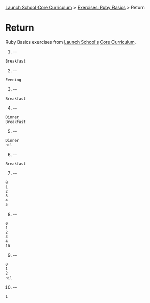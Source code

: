 [Launch School Core Curriculum][readme] >
[Exercises: Ruby Basics][ruby-basics] >
Return

# Return

Ruby Basics exercises from [Launch School's][launch-school] [Core Curriculum][core-curriculum].

1. --

```text
Breakfast
```

2. --

```text
Evening
```

3. --

```text
Breakfast
```

4. --

```text
Dinner
Breakfast
```

5. --

```text
Dinner
nil
```

6. --

```text
Breakfast
```

7. --

```text
0
1
2
3
4
5
```

8. --

```text
0
1
2
3
4
10
```

9. --

```text
0
1
2
nil
```

10. --

```text
1
```

[readme]: /README.md
[ruby-basics]: contents.md
[core-curriculum]: https://launchschool.com/courses
[launch-school]: https://launchschool.com
